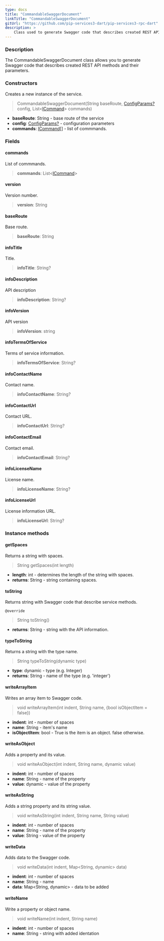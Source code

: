 ```yaml
---
type: docs
title: "CommandableSwaggerDocument"
linkTitle: "CommandableSwaggerDocument"
gitUrl: "https://github.com/pip-services3-dart/pip-services3-rpc-dart"
description: >
    Class used to generate Swagger code that describes created REST API methods and their parameters. 
---
```


### Description

The CommandableSwaggerDocument class allows you to generate Swagger code that describes created REST API methods and their parameters. 

### Constructors
Creates a new instance of the service.

> CommandableSwaggerDocument(String baseRoute, [ConfigParams?](../../../commons/config/config_params) config, List<[ICommand](../../../commons/commands/icommand)> commands)

- **baseRoute**: String - base route of the service
- **config**: [ConfigParams?](../../../commons/config/config_params) - configuration parameters 
- **commands**: [ICommand](../../../commons/commands/icommand)[] - list of commmands.

### Fields

<span class="hide-title-link">

#### commands
List of commmands.
> **commands**: List<[ICommand](../../../commons/commands/icommand)>

#### version
Version number.
> **version**: String

#### baseRoute
Base route.
> **baseRoute**: String

#### infoTitle
Title.
> **infoTitle**: String?

#### infoDescription
API description
> **infoDescription**: String?

#### infoVersion
API version
> **infoVersion**: string

#### infoTermsOfService
Terms of service information.
> **infoTermsOfService**: String?

#### infoContactName
Contact name.
> **infoContactName**: String?

#### infoContactUrl
Contact URL.
> **infoContactUrl**: String?

#### infoContactEmail
Contact email.
> **infoContactEmail**: String?

#### infoLicenseName
License name.
> **infoLicenseName**: String?

#### infoLicenseUrl
License information URL.
> **infoLicenseUrl**: String?

</span>


### Instance methods


#### getSpaces
Returns a string with spaces.

> String getSpaces(int length)

- **length**: int - determines the length of the string with spaces.
- **returns**: String - string containing spaces.


#### toString
Returns string with Swagger code that describe service methods.

`@override`
> String toString()

- **returns**: String - string with the API information.


#### typeToString
Returns a string with the type name.

> String typeToString(dynamic type)

- **type**: dynamic - type (e.g. Integer)
- **returns**: String - name of the type (e.g. 'integer')


#### writeArrayItem
Writes an array item to Swagger code.

> void writeArrayItem(int indent, String name, {bool isObjectItem = false})

- **indent**: int - number of spaces
- **name**: String - item's name
- **isObjectItem**: bool - True is the item is an object. false otherwise.


#### writeAsObject
Adds a property and its value.

> void writeAsObject(int indent, String name, dynamic value)

- **indent**: int - number of spaces
- **name**: String - name of the property
- **value**: dynamic - value of the property

#### writeAsString
Adds a string property and its string value.

> void writeAsString(int indent, String name, String value)

- **indent**: int - number of spaces
- **name**: String - name of the property
- **value**: String - value of the property

#### writeData
Adds data to the Swagger code.

> void writeData(int indent, Map\<String, dynamic\> data)

- **indent**: int - number of spaces
- **name**: String - name
- **data**: Map\<String, dynamic\> - data to be added

#### writeName
Write a property or object name.

> void writeName(int indent, String name)

- **indent**: int - number of spaces
- **name**: String - string with added identation